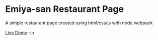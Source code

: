 # Emiya-san Restaurant Page
A simple restaurant page created using html/css/js with node webpack

[Live Demo](https://jarrett0203.github.io/odin_restaurant_page/) :point_left:
